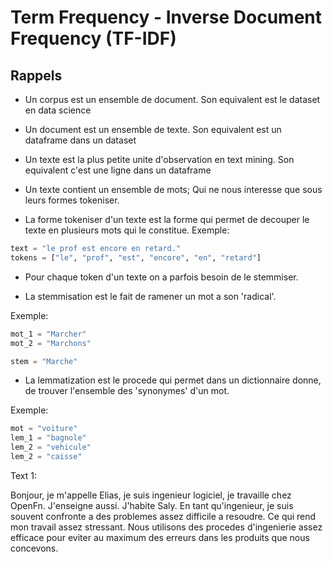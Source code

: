 # Term Frequency - Inverse Document Frequency (TF-IDF)

## Rappels

- Un corpus est un ensemble de document. Son equivalent est le dataset en data science
- Un document est un ensemble de texte. Son equivalent est un dataframe dans un dataset
- Un texte est la plus petite unite d'observation en text mining. Son equivalent c'est une ligne dans un dataframe

- Un texte contient un ensemble de mots; Qui ne nous interesse que sous leurs formes tokeniser.

- La forme tokeniser d'un texte est la forme qui permet de decouper le texte en plusieurs mots qui le constitue.
  Exemple:

```python
text = "le prof est encore en retard."
tokens = ["le", "prof", "est", "encore", "en", "retard"]
```

- Pour chaque token d'un texte on a parfois besoin de le stemmiser.

- La stemmisation est le fait de ramener un mot a son 'radical'.

Exemple:

```python
mot_1 = "Marcher"
mot_2 = "Marchons"

stem = "Marche"
```

- La lemmatization est le procede qui permet dans un dictionnaire donne, de trouver l'ensemble des 'synonymes' d'un mot.

Exemple:

```python
mot = "voiture"
lem_1 = "bagnole"
lem_2 = "vehicule"
lem_2 = "caisse"
```

Text 1:

Bonjour, je m'appelle Elias, je suis ingenieur logiciel, je travaille chez OpenFn.
J'enseigne aussi. J'habite Saly. En tant qu'ingenieur, je suis souvent confronte a des problemes assez difficile a resoudre. Ce qui rend mon travail assez stressant. Nous utilisons des procedes d'ingenierie assez efficace pour eviter au maximum des erreurs dans les produits que nous concevons.
